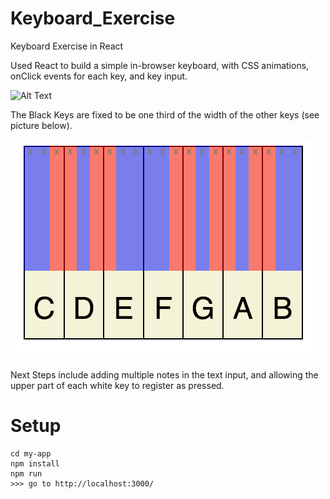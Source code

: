 # Keyboard_Exercise
Keyboard Exercise in React

Used React to build a simple in-browser keyboard, with CSS animations, onClick events for each key, and key input.

![Alt Text](https://im5.ezgif.com/tmp/ezgif-5-d5899a323e.gif)

The Black Keys are fixed to be one third of the width of the other keys (see picture below).

![Alt Text](https://raw.githubusercontent.com/jhorowitz16/Keyboard_Exercise/master/striped-keyboard.png)

Next Steps include adding multiple notes in the text input, and allowing the upper part of each white key to register as pressed.

# Setup

```
cd my-app
npm install
npm run
>>> go to http://localhost:3000/
```
